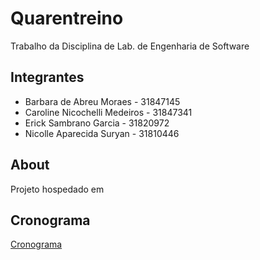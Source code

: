 # Quarentreino

Trabalho da Disciplina de Lab. de Engenharia de Software

## Integrantes

- Barbara de Abreu Moraes - 31847145
- Caroline Nicochelli Medeiros - 31847341
- Erick Sambrano Garcia - 31820972
- Nicolle Aparecida Suryan - 31810446


## About

Projeto hospedado em

## Cronograma

[Cronograma](https://docs.google.com/spreadsheets/d/1o8rpspghFWoj5KcxUxhRydp410mgLYUaaFfOW-crd98/edit?usp=sharing)
